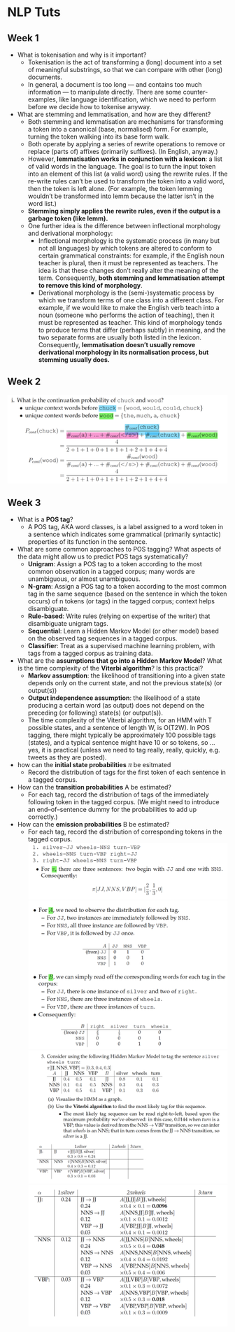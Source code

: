 # NLP Tuts
## Week 1
- What is tokenisation and why is it important?
	- Tokenisation is the act of transforming a (long) document into a set of meaningful substrings, so that we can compare with other (long) documents.
	- In general, a document is too long — and contains too much information — to manipulate directly. There are some counter-examples, like language identification, which we need to perform before we decide how to tokenise anyway.
- What are stemming and lemmatisation, and how are they different?
	- Both stemming and lemmatisation are mechanisms for transforming a token into a canonical (base, normalised) form. For example, turning the token walking into its base form walk.
	- Both operate by applying a series of rewrite operations to remove or replace (parts of) affixes (primarily suffixes). (In English, anyway.)
	- However, **lemmatisation works in conjunction with a lexicon**: a list of valid words in the language. The goal is to turn the input token into an element of this list (a valid word) using the rewrite rules. If the re-write rules can’t be used to transform the token into a valid word, then the token is left alone. (For example, the token lemming wouldn’t be transformed into lemm because the latter isn’t in the word list.)
	- **Stemming simply applies the rewrite rules, even if the output is a garbage token (like lemm).**
	- One further idea is the difference between inflectional morphology and derivational morphology:
		- Inflectional morphology is the systematic process (in many but not all languages) by which tokens are altered to conform to certain grammatical constraints: for example, if the English noun teacher is plural, then it must be represented as teachers. The idea is that these changes don’t really alter the meaning of the term. Consequently, **both stemming and lemmatisation attempt to remove this kind of morphology**.
		- Derivational morphology is the (semi-)systematic process by which we transform terms of one class into a different class. For example, if we would like to make the English verb teach into a noun (someone who performs the action of teaching), then it must be represented as teacher. This kind of morphology tends to produce terms that differ (perhaps subtly) in meaning, and the two separate forms are usually both listed in the lexicon. Consequently, **lemmatisation doesn’t usually remove derivational morphology in its normalisation process, but stemming usually does.**

## Week 2
![](tut/1.png)

## Week 3
- What is a **POS tag**?
	- A POS tag, AKA word classes, is a label assigned to a word token in a sentence which indicates some grammatical (primarily syntactic) properties of its function in the sentence.
- What are some common approaches to POS tagging? What aspects of the data might allow us to predict POS tags systematically?
	- **Unigram**: Assign a POS tag to a token according to the most common observation in a tagged corpus; many words are unambiguous, or almost unambiguous.
	- **N-gram**: Assign a POS tag to a token according to the most common tag in the same sequence (based on the sentence in which the token occurs) of n tokens (or tags) in the tagged corpus; context helps disambiguate.
	- **Rule-based**: Write rules (relying on expertise of the writer) that disambiguate unigram tags.
	- **Sequential**: Learn a Hidden Markov Model (or other model) based on the observed tag sequences in a tagged corpus.
	- **Classifier**: Treat as a supervised machine learning problem, with tags from a tagged corpus as training data.
- What are the **assumptions that go into a Hidden Markov Model**? What is the time complexity of the **Viterbi algorithm**? Is this practical?
	- **Markov assumption**: the likelihood of transitioning into a given state depends only on the current state, and not the previous state(s) (or output(s))
	- **Output independence assumption**: the likelihood of a state producing a certain word (as output) does not depend on the preceding (or following) state(s) (or output(s)).
	- The time complexity of the Viterbi algorithm, for an HMM with T possible states, and a sentence of length W, is O(T2W). In POS tagging, there might typically be approximately 100 possible tags (states), and a typical sentence might have 10 or so tokens, so ... yes, it is practical (unless we need to tag really, really, quickly, e.g. tweets as they are posted).
- how can the **initial state probabilities** $\pi$ be esitmated
	- Record the distribution of tags for the first token of each sentence in a tagged corpus.
- How can the **transition probabilities** A be estimated?
	- For each tag, record the distribution of tags of the immediately following token in the tagged corpus. (We might need to introduce an end–of–sentence dummy for the probabilities to add up correctly.)
- How can the **emission probabilities** B be estimated?
	- For each tag, record the distribution of corresponding tokens in the tagged corpus.
![](tut/2.png) ![](tut/3.png) ![](tut/4.png) ![](tut/5.png)
